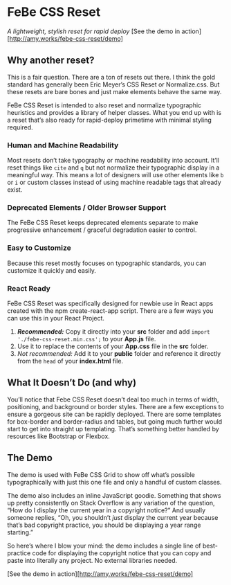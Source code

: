 # FeBe CSS Reset
_A lightweight, stylish reset for rapid deploy_
[See the demo in action][http://amy.works/febe-css-reset/demo]

## Why another reset?
This is a fair question. There are a ton of resets out there. I think the gold standard has generally been Eric Meyer’s CSS Reset or Normalize.css. But these resets are bare bones and just make elements behave the same way. 

FeBe CSS Reset is intended to also reset and normalize typographic heuristics and provides a library of helper classes. What you end up with is a reset that’s also ready for rapid-deploy primetime with minimal styling required.

### Human and Machine Readability
Most resets don’t take typography or machine readability into account. It’ll reset things like `cite` and `q` but not normalize their typographic display in a meaningful way. This means a lot of designers will use other elements like `b` or `i` or custom classes instead of using machine readable tags that already exist.

### Deprecated Elements / Older Browser Support
The FeBe CSS Reset keeps deprecated elements separate to make progressive enhancement / graceful degradation easier to control.

### Easy to Customize
Because this reset mostly focuses on typographic standards, you can customize it quickly and easily.

### React Ready
FeBe CSS Reset was specifically designed for newbie use in React apps created with the npm create-react-app script. There are a few ways you can use this in your React Project.

1. _**Recommended:**_ Copy it directly into your **src** folder and add `import './febe-css-reset.min.css';` to your **App.js** file.
2. Use it to replace the contents of your **App.css** file in the **src** folder. 
3. _Not recommended:_ Add it to your **public** folder and reference it directly from the `head` of your **index.html** file.

## What It Doesn’t Do (and why)
You’ll notice that Febe CSS Reset doesn’t deal too much in terms of width, positioning, and background or border styles. There are a few exceptions to ensure a gorgeous site can be rapidly deployed. There are some templates for box-border and border-radius and tables, but going much further would start to get into straight up templating. That’s something better handled by resources like Bootstrap or Flexbox.

## The Demo
The demo is used with FeBe CSS Grid to show off what’s possible typographically with just this one file and only a handful of custom classes.

The demo also includes an inline JavaScript goodie. Something that shows up pretty consistently on Stack Overflow is any variation of the question, “How do I display the current year in a copyright notice?” And usually someone replies, “Oh, you shouldn’t *just* display the current year because that’s bad copyright practice, you should be displaying a year range starting.” 

So here’s where I blow your mind: the demo includes a single line of best-practice code for displaying the copyright notice that you can copy and paste into literally any project. No external libraries needed.

[See the demo in action][http://amy.works/febe-css-reset/demo]
